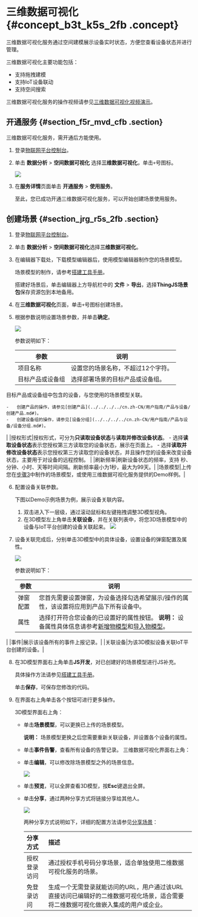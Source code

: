 # 三维数据可视化 {#concept_b3t_k5s_2fb .concept}

三维数据可视化服务通过空间建模展示设备实时状态，方便您查看设备状态并进行管理。

三维数据可视化主要功能包括：

-   支持拖拽建模
-   支持IoT设备联动
-   支持空间搜索

三维数据可视化服务的操作视频请参见[三维数据可视化视频演示](../../../../cn.zh-CN/视频演示/三维数据可视化.md#)。

## 开通服务 {#section_f5r_mvd_cfb .section}

三维数据可视化服务，需开通后方能使用。

1.  登录[物联网平台控制台](https://iot.console.aliyun.com/)。
2.  单击 **数据分析** \> **空间数据可视化** 选择**三维数据可视化**，单击`+`号图标。

    ![](http://static-aliyun-doc.oss-cn-hangzhou.aliyuncs.com/assets/img/155552/155555802144099_zh-CN.png)

3.  在**服务详情**页面单击 **开通服务** \> **使用服务**。

    至此，您已成功开通三维数据可视化服务，可以开始创建场景使用服务。


## 创建场景 {#section_jrg_r5s_2fb .section}

1.  登录[物联网平台控制台](https://iot.console.aliyun.com/)。
2.  单击 **数据分析** \> **空间数据可视化**选择**三维数据可视化**。
3.  在编辑器下载处，下载模型编辑器后，使用模型编辑器制作您的场景模型。

    场景模型的制作，请参考[搭建工具手册](http://docs-aliyun.cn-hangzhou.oss.aliyun-inc.com/assets/attach/91480/cn_zh/1537238846836/CampusBuilder搭建工具用户手册.pdf)。

    搭建好场景后，单击编辑器上方导航栏中的 **文件** \> **导出**，选择**ThingJS场景包**保存资源包到本地备用。

4.  在**三维数据可视化**页面，单击`+`号图标创建场景。
5.  根据参数说明设置场景参数，并单击**确定**。

    ![](http://static-aliyun-doc.oss-cn-hangzhou.aliyuncs.com/assets/img/155552/155555802144100_zh-CN.png)

    参数说明如下：

    |参数|说明|
    |--|--|
    |项目名称|设置您的场景名称，不超过12个字符。|
    |目标产品或设备组| 选择部署场景的目标产品或设备组。

 目标产品或设备组中包含的设备，与您使用的场景模型关联。

    -   创建产品的操作，请参见[创建产品](../../../../cn.zh-CN/用户指南/产品与设备/创建产品.md#)。
    -   创建设备组的操作，请参见[设备分组](../../../../cn.zh-CN/用户指南/产品与设备/设备分组.md#)。
 |
    |授权形式|授权形式，可分为**只读取设备状态**与**读取并修改设备状态**。     -   选择**读取设备状态**表示您授权第三方读取您的设备状态，展示在页面上。
    -   选择**读取并修改设备状态**表示您授权第三方读取您的设备状态，并且操作您的设备来改变设备状态，主要用于对设备的远程控制。
 |
    |刷新频率|刷新设备状态的频率，支持 秒、分钟、小时、天等时间间隔。刷新频率最小为1秒，最大为99天。|
    |场景模型|上传您在[步骤3](#)中制作的场景模型，或使用三维数据可视化服务提供的Demo样例。|

6.  配置设备关联参数。

    下图以Demo示例场景为例，展示设备关联内容。

    1.  双击进入下一层级，通过滚动鼠标和左键拖拽调整3D模型视角。
    2.  在3D模型左上角单击**关联设备**，并在关联列表中，将您3D场景模型中的设备与IoT平台创建的设备关联起来。
    ![](http://static-aliyun-doc.oss-cn-hangzhou.aliyuncs.com/assets/img/155552/155555802144103_zh-CN.png)

7.  设备关联完成后，分别单击3D模型中的具体设备，设置设备的弹窗配置及属性。

    ![](http://static-aliyun-doc.oss-cn-hangzhou.aliyuncs.com/assets/img/155552/155555802144104_zh-CN.png)

    参数说明如下：

    |参数|说明|
    |--|--|
    |弹窗配置|您首先需要设置弹窗，为设备选择勾选希望展示/操作的属性，该设置将应用到产品下所有设备中。|
    |属性|选择打开符合您设备的已设置好的属性按钮。 **说明：** 设备属性具体信息请参考[新增物模型](../../../../cn.zh-CN/用户指南/产品与设备/物模型/新增物模型.md#)和[导入物模型](../../../../cn.zh-CN/用户指南/产品与设备/物模型/导入物模型.md#)。

 |
    |事件|展示该设备所有的事件上报记录。|
    |关联设备|为该3D模拟设备关联IoT平台创建的设备。|

8.  在3D模型界面右上角单击**JS开发**，对已创建好的场景模型进行JS补充。

    具体操作方法请参见[搭建工具手册](http://docs-aliyun.cn-hangzhou.oss.aliyun-inc.com/assets/attach/91480/cn_zh/1537238846836/CampusBuilder搭建工具用户手册.pdf)。

    单击**保存**，可保存您修改的代码。

9.  在界面右上角单击各个按钮可进行更多操作。

    3D模型界面右上角：

    -   单击**场景模型**，可以更换已上传的场景模型。

        **说明：** 场景模型更换之后您需要重新关联设备，并设置各个设备的属性。

    -   单击**事件告警**，查看所有设备的告警记录。
    三维数据可视化界面右上角：

    -   单击**编辑**，可以修改除场景模型之外的场景信息。

        ![](http://static-aliyun-doc.oss-cn-hangzhou.aliyuncs.com/assets/img/155552/155555802644105_zh-CN.png)

    -   单击**预览**，可以全屏查看3D模型，按**Esc**键退出全屏。
    -   单击**分享**，通过两种分享方式将链接分享给其他人。

        ![](http://static-aliyun-doc.oss-cn-hangzhou.aliyuncs.com/assets/img/155550/155555802644083_zh-CN.png)

        两种分享方式说明如下，详细的配置方法请参见[分享场景](cn.zh-CN/空间数据可视化/分享场景.md#)：

        |分享方式|描述|
        |:---|:-|
        |授权登录访问|通过授权手机号码分享场景，适合单独使用二维数据可视化服务的场景。|
        |免登录访问|生成一个无需登录就能访问的URL，用户通过该URL直接访问已编辑好的二维数据可视化场景，适合需要将二维数据可视化做嵌入集成的用户或企业。|



